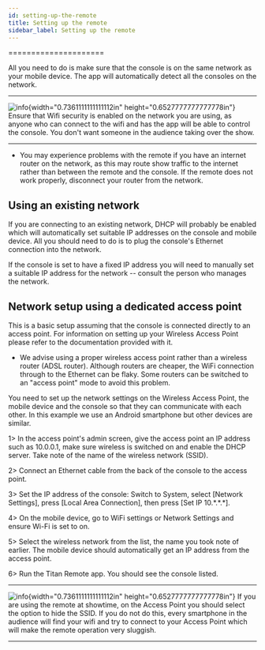 ```yaml
---
id: setting-up-the-remote 
title: Setting up the remote
sidebar_label: Setting up the remote
---
```

=====================

All you need to do is make sure that the console is on the same network
as your mobile device. The app will automatically detect all the
consoles on the network.

  --------------------------------------------------------------------------------------------- ----------------------------------------------------------------------------------------------------------------------------------------------------------------------------------------------------------------------------
  ![info](/docs/images/image6.png){width="0.7361111111111112in" height="0.6527777777777778in"}   Ensure that Wifi security is enabled on the network you are using, as anyone who can connect to the wifi and has the app will be able to control the console. You don't want someone in the audience taking over the show.
  --------------------------------------------------------------------------------------------- ----------------------------------------------------------------------------------------------------------------------------------------------------------------------------------------------------------------------------

-   You may experience problems with the remote if you have an internet
    router on the network, as this may route show traffic to the
    internet rather than between the remote and the console. If the
    remote does not work properly, disconnect your router from the
    network.

Using an existing network
-------------------------

If you are connecting to an existing network, DHCP will probably be
enabled which will automatically set suitable IP addresses on the
console and mobile device. All you should need to do is to plug the
console's Ethernet connection into the network.

If the console is set to have a fixed IP address you will need to
manually set a suitable IP address for the network -- consult the person
who manages the network.

Network setup using a dedicated access point
--------------------------------------------

This is a basic setup assuming that the console is connected directly to
an access point. For information on setting up your Wireless Access
Point please refer to the documentation provided with it.

-   We advise using a proper wireless access point rather than a
    wireless router (ADSL router). Although routers are cheaper, the
    WiFi connection through to the Ethernet can be flaky. Some routers
    can be switched to an "access point" mode to avoid this problem.

You need to set up the network settings on the Wireless Access Point,
the mobile device and the console so that they can communicate with each
other. In this example we use an Android smartphone but other devices
are similar.

1\> In the access point's admin screen, give the access point an IP
address such as 10.0.0.1, make sure wireless is switched on and enable
the DHCP server. Take note of the name of the wireless network (SSID).

2\> Connect an Ethernet cable from the back of the console to the access
point.

3\> Set the IP address of the console: Switch to System, select
\[Network Settings\], press \[Local Area Connection\], then press \[Set
IP 10.\*.\*.\*\].

4\> On the mobile device, go to WiFi settings or Network Settings and
ensure Wi-Fi is set to on.

5\> Select the wireless network from the list, the name you took note of
earlier. The mobile device should automatically get an IP address from
the access point.

6\> Run the Titan Remote app. You should see the console listed.

  --------------------------------------------------------------------------------------------- -------------------------------------------------------------------------------------------------------------------------------------------------------------------------------------------------------------------------------------------------------------------------------------
  ![info](/docs/images/image6.png){width="0.7361111111111112in" height="0.6527777777777778in"}   If you are using the remote at showtime, on the Access Point you should select the option to hide the SSID. If you do not do this, every smartphone in the audience will find your wifi and try to connect to your Access Point which will make the remote operation very sluggish.
  --------------------------------------------------------------------------------------------- -------------------------------------------------------------------------------------------------------------------------------------------------------------------------------------------------------------------------------------------------------------------------------------


